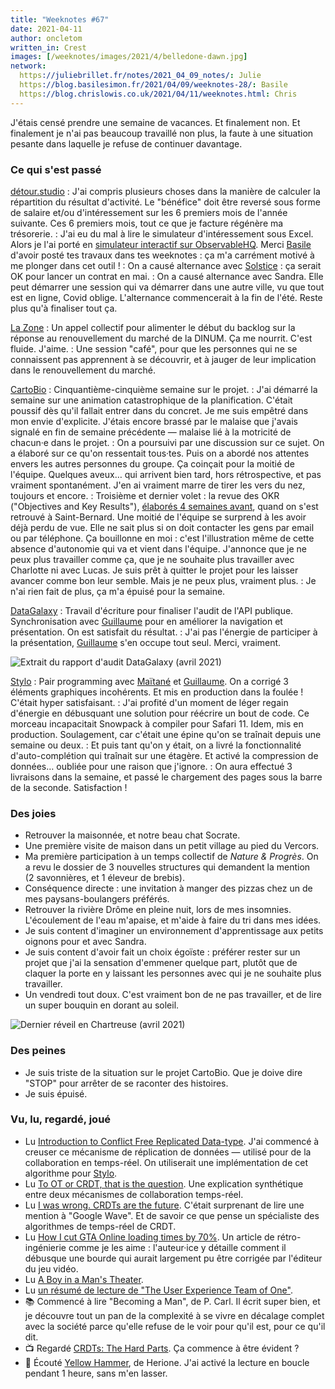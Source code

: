 ```yaml
---
title: "Weeknotes #67"
date: 2021-04-11
author: oncletom
written_in: Crest
images: [/weeknotes/images/2021/4/belledone-dawn.jpg]
network:
  https://juliebrillet.fr/notes/2021_04_09_notes/: Julie
  https://blog.basilesimon.fr/2021/04/09/weeknotes-28/: Basile
  https://blog.chrislowis.co.uk/2021/04/11/weeknotes.html: Chris
---
```


J'étais censé prendre une semaine de vacances. Et finalement non. Et finalement je n'ai pas beaucoup travaillé non plus, la faute à une situation pesante dans laquelle je refuse de continuer davantage.

<!--more-->

### Ce qui s'est passé

[détour.studio]
: J'ai compris plusieurs choses dans la manière de calculer la répartition du résultat d'activité. Le "bénéfice" doit être reversé sous forme de salaire et/ou d'intéressement sur les 6 premiers mois de l'année suivante. Ces 6 premiers mois, tout ce que je facture régénère ma trésorerie.
: J'ai eu du mal à lire le simulateur d'intéressement sous Excel. Alors je l'ai porté en [simulateur interactif sur ObservableHQ](https://observablehq.com/@oncletom/cae-simulateur-repartition-resultat). Merci [Basile] d'avoir posté tes travaux dans tes weeknotes : ça m'a carrément motivé à me plonger dans cet outil !
: On a causé alternance avec [Solstice] : ça serait OK pour lancer un contrat en mai.
: On a causé alternance avec Sandra. Elle peut démarrer une session qui va démarrer dans une autre ville, vu que tout est en ligne, Covid oblige. L'alternance commencerait à la fin de l'été. Reste plus qu'à finaliser tout ça.

[La Zone]
: Un appel collectif pour alimenter le début du backlog sur la réponse au renouvellement du marché de la DINUM. Ça me nourrit. C'est fluide. J'aime.
: Une session "café", pour que les personnes qui ne se connaissent pas apprennent à se découvrir, et à jauger de leur implication dans le renouvellement du marché.

[CartoBio]
: Cinquantième-cinquième semaine sur le projet.
: J'ai démarré la semaine sur une animation catastrophique de la planification. C'était poussif dès qu'il fallait entrer dans du concret. Je me suis empêtré dans mon envie d'explicite. J'étais encore brassé par le malaise que j'avais signalé en fin de semaine précédente — malaise lié à la motricité de chacun·e dans le projet.
: On a poursuivi par une discussion sur ce sujet. On a élaboré sur ce qu'on ressentait tous·tes. Puis on a abordé nos attentes envers les autres personnes du groupe. Ça coinçait pour la moitié de l'équipe. Quelques aveux… qui arrivent bien tard, hors rétrospective, et pas vraiment spontanément. J'en ai vraiment marre de tirer les vers du nez, toujours et encore.
: Troisième et dernier volet : la revue des OKR ("Objectives and Key Results"), [élaborés 4 semaines avant](/weeknotes/63/), quand on s'est retrouvé à Saint-Bernard. Une moitié de l'équipe se surprend à les avoir déjà perdu de vue. Elle ne sait plus si on doit contacter les gens par email ou par téléphone. Ça bouillonne en moi : c'est l'illustration même de cette absence d'autonomie qui va et vient dans l'équipe. J'annonce que je ne peux plus travailler comme ça, que je ne souhaite plus travailler avec Charlotte ni avec Lucas. Je suis prêt à quitter le projet pour les laisser avancer comme bon leur semble. Mais je ne peux plus, vraiment plus.
: Je n'ai rien fait de plus, ça m'a épuisé pour la semaine.

[DataGalaxy]
: Travail d'écriture pour finaliser l'audit de l'API publique. Synchronisation avec [Guillaume] pour en améliorer la navigation et présentation. On est satisfait du résultat.
: J'ai pas l'énergie de participer à la présentation, [Guillaume] s'en occupe tout seul. Merci, vraiment.

![](/weeknotes/images/2021/4/rapport-audit-datagalaxy.png "Extrait du rapport d'audit DataGalaxy (avril 2021)")

[Stylo]
: Pair programming avec [Maïtané] et [Guillaume]. On a corrigé 3 éléments graphiques incohérents. Et mis en production dans la foulée ! C'était hyper satisfaisant.
: J'ai profité d'un moment de léger regain d'énergie en débusquant une solution pour réécrire un bout de code. Ce morceau incapacitait Snowpack à compiler pour Safari 11. Idem, mis en production. Soulagement, car c'était une épine qu'on se traînait depuis une semaine ou deux.
: Et puis tant qu'on y était, on a livré la fonctionnalité d'auto-complétion qui traînait sur une étagère. Et activé la compression de données… oubliée pour une raison que j'ignore.
: On aura effectué 3 livraisons dans la semaine, et passé le chargement des pages sous la barre de la seconde. Satisfaction !

### Des joies

- Retrouver la maisonnée, et notre beau chat Socrate.
- Une première visite de maison dans un petit village au pied du Vercors.
- Ma première participation à un temps collectif de _Nature & Progrès_. On a revu le dossier de 3 nouvelles structures qui demandent la mention (2 savonnières, et 1 éleveur de brebis).
- Conséquence directe : une invitation à manger des pizzas chez un de mes paysans-boulangers préférés.
- Retrouver la rivière Drôme en pleine nuit, lors de mes insomnies. L'écoulement de l'eau m'apaise, et m'aide à faire du tri dans mes idées.
- Je suis content d'imaginer un environnement d'apprentissage aux petits oignons pour et avec Sandra.
- Je suis content d'avoir fait un choix égoïste : préférer rester sur un projet que j'ai la sensation d'emmener quelque part, plutôt que de claquer la porte en y laissant les personnes avec qui je ne souhaite plus travailler.
- Un vendredi tout doux. C'est vraiment bon de ne pas travailler, et de lire un super bouquin en dorant au soleil.

![](/weeknotes/images/2021/4/belledone-dawn.jpg "Dernier réveil en Chartreuse (avril 2021)")

### Des peines

- Je suis triste de la situation sur le projet CartoBio. Que je doive dire "STOP" pour arrêter de se raconter des histoires.
- Je suis épuisé.

### Vu, lu, regardé, joué

- Lu [Introduction to Conflict Free Replicated Data-type](https://medium.com/swlh/introduction-to-conflict-free-replicated-data-type-959a944098c4). J'ai commencé à creuser ce mécanisme de réplication de données — utilisé pour de la collaboration en temps-réel. On utiliserait une implémentation de cet algorithme pour [Stylo].
- Lu [To OT or CRDT, that is the question](https://www.tiny.cloud/blog/real-time-collaboration-ot-vs-crdt/). Une explication synthétique entre deux mécanismes de collaboration temps-réel.
- Lu [I was wrong. CRDTs are the future](https://josephg.com/blog/crdts-are-the-future/). C'était surprenant de lire une mention à "Google Wave". Et de savoir ce que pense un spécialiste des algorithmes de temps-réel de CRDT.
- Lu [How I cut GTA Online loading times by 70%](https://nee.lv/2021/02/28/How-I-cut-GTA-Online-loading-times-by-70/). Un article de rétro-ingénierie comme je les aime : l'auteur·ice y détaille comment il débusque une bourde qui aurait largement pu être corrigée par l'éditeur du jeu vidéo.
- Lu [A Boy in a Man's Theater](https://howlround.com/boy-mans-theater).
- Lu [un résumé de lecture de "The User Experience Team of One"](https://medium.com/the-ux-book-club/the-user-experience-team-of-one-a16a58e704da).
- 📚 Commencé à lire "Becoming a Man", de P. Carl. Il écrit super bien, et je découvre tout un pan de la complexité à se vivre en décalage complet avec la société parce qu'elle refuse de le voir pour qu'il est, pour ce qu'il dit.
- 📺 Regardé [CRDTs: The Hard Parts](https://www.youtube.com/watch?v=x7drE24geUw). Ça commence à être évident ?
- 🎵 Écouté [Yellow Hammer](https://www.youtube.com/watch?v=7-luszQB4vg), de Herione. J'ai activé la lecture en boucle pendant 1 heure, sans m'en lasser.

[détour.studio]: /
[Solstice]: https://solstice.coop/
[Stylo]: https://github.com/EcrituresNumeriques/stylo
[CartoBio]: https://cartobio.org/
[Usine Vivante]: https://www.usinevivante.org
[La Zone]: http://la.zone
[YesWiki]: https://yeswiki.net
[DataGalaxy]: https://www.datagalaxy.com/
[Classes à 12]: https://beta.gouv.fr/startups/classes12.html

[Noémie]: https://noemiegirard.co
[Guillaume]: https://www.yuzutech.fr/
[Antoine]: https://www.quaternum.net/
[Yannick]: https://elsif.fr/
[Basile]: https://basilesimon.fr/
[Maïtané]: https://maiwann.net/
[Laurent]: https://cocotier.xyz/
